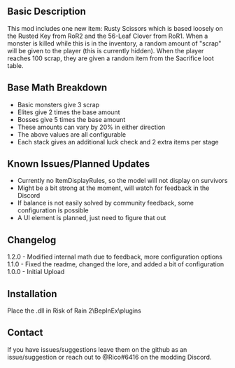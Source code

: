 ﻿Basic Description
------------
This mod includes one new item: Rusty Scissors which is based loosely on the Rusted Key from RoR2 and the 56-Leaf Clover from RoR1.
When a monster is killed while this is in the inventory, a random amount of "scrap" will be given to the player (this is currently hidden).
When the player reaches 100 scrap, they are given a random item from the Sacrifice loot table.

Base Math Breakdown
------------
- Basic monsters give 3 scrap
- Elites give 2 times the base amount
- Bosses give 5 times the base amount
- These amounts can vary by 20% in either direction
- The above values are all configurable
- Each stack gives an additional luck check and 2 extra items per stage

Known Issues/Planned Updates
------------
- Currently no ItemDisplayRules, so the model will not display on survivors
- Might be a bit strong at the moment, will watch for feedback in the Discord
- If balance is not easily solved by community feedback, some configuration is possible
- A UI element is planned, just need to figure that out

Changelog
------------
1.2.0 - Modified internal math due to feedback, more configuration options
1.1.0 - Fixed the readme, changed the lore, and added a bit of configuration
1.0.0 - Initial Upload

Installation
------------
Place the .dll in Risk of Rain 2\BepInEx\plugins

Contact
------------
If you have issues/suggestions leave them on the github as an issue/suggestion
  or reach out to @Rico#6416 on the modding Discord.
